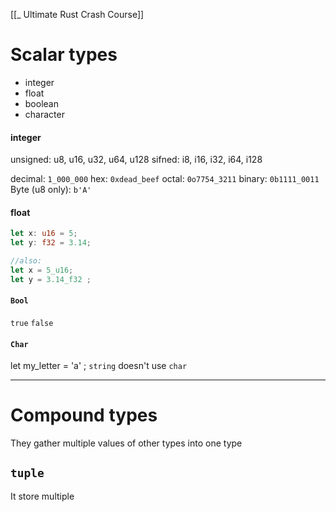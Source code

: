 [[_ Ultimate Rust Crash Course]]

# Scalar types
- integer
- float
- boolean
- character


#### integer
unsigned: u8, u16, u32, u64, u128
sifned: i8, i16, i32, i64, i128

decimal: `1_000_000`
hex: `0xdead_beef`
octal: `0o7754_3211`
binary: `0b1111_0011`
Byte (u8 only): `b'A'`

#### float
```rust
let x: u16 = 5;
let y: f32 = 3.14;

//also:
let x = 5_u16;
let y = 3.14_f32 ;
```

#### `Bool`
`true`
`false`

#### `Char`
let my_letter = 'a' ;
`string` doesn't use `char`

-------------
# Compound types
They gather multiple values of other types into one type

## `tuple`
It store multiple 









